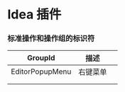 # Idea 插件

### 标准操作和操作组的标识符

| GroupId         | 描述   |     |
| --------------- | ---- | --- |
| EditorPopupMenu | 右键菜单 |     |
|                 |      |     |
|                 |      |     |
